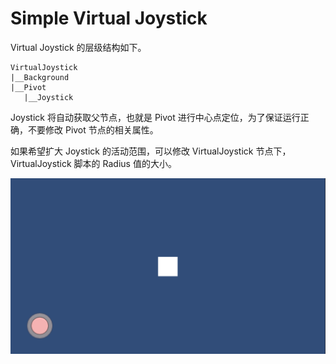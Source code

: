 # Simple Virtual Joystick

Virtual Joystick 的层级结构如下。

```text
VirtualJoystick
|__Background
|__Pivot
   |__Joystick
```

Joystick 将自动获取父节点，也就是 Pivot 进行中心点定位，为了保证运行正确，不要修改 Pivot 节点的相关属性。

如果希望扩大 Joystick 的活动范围，可以修改 VirtualJoystick 节点下，VirtualJoystick 脚本的 Radius 值的大小。

![Demo](./Docs/Images/Demo.png)